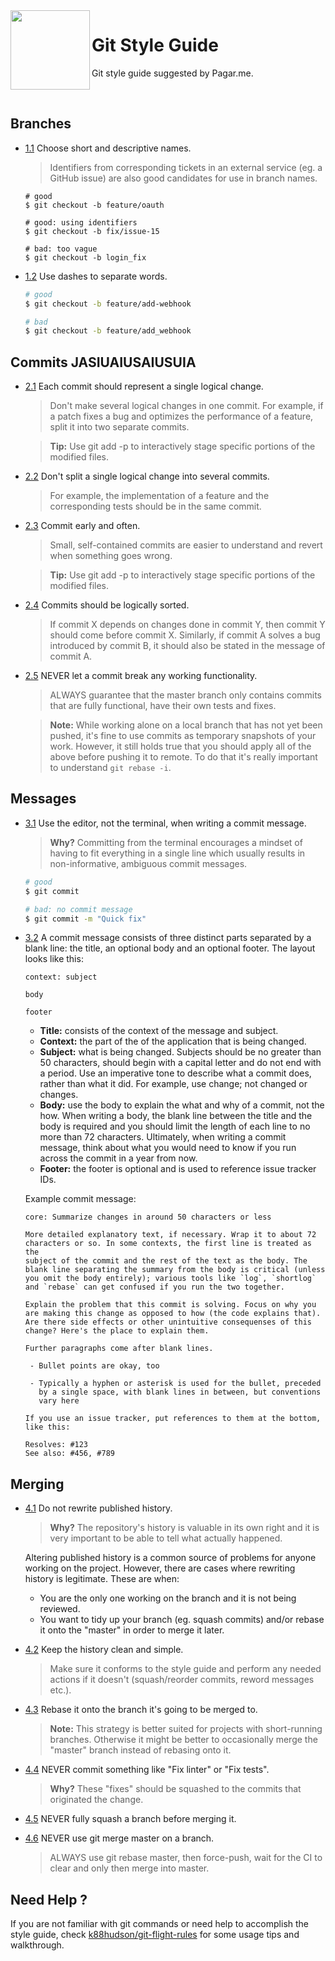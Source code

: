 <img src="https://avatars1.githubusercontent.com/u/3846050?v=4&s=200" width="127px" height="127px" align="left"/>

# Git Style Guide

Git style guide suggested by Pagar.me. 

<br>

## Branches

  - [1.1](#) Choose short and descriptive names.
    > Identifiers from corresponding tickets in an external service (eg. a GitHub issue) are also good candidates for use in branch names.

    ```
    # good
    $ git checkout -b feature/oauth

    # good: using identifiers
    $ git checkout -b fix/issue-15

    # bad: too vague
    $ git checkout -b login_fix
    ```

  - [1.2](#) Use dashes to separate words.

    ```sh
    # good
    $ git checkout -b feature/add-webhook

    # bad
    $ git checkout -b feature/add_webhook
    ```

## Commits JASIUAIUSAIUSUIA

  - [2.1](#) Each commit should represent a single logical change.
    > Don't make several logical changes in one commit. For example, if a patch fixes a bug and optimizes the performance of a feature, split it into two separate commits.

    > **Tip:** Use git add -p to interactively stage specific portions of the modified files.

  - [2.2](#) Don't split a single logical change into several commits.
    > For example, the implementation of a feature and the corresponding tests should be in the same commit.

  - [2.3](#) Commit early and often.
    > Small, self-contained commits are easier to understand and revert when something goes wrong.

    > **Tip:** Use git add -p to interactively stage specific portions of the modified files.

  - [2.4](#) Commits should be logically sorted.
    > If commit X depends on changes done in commit Y, then commit Y should come before commit X. Similarly, if commit A solves a bug introduced by commit B, it should also be stated in the message of commit A.


  - [2.5](#) NEVER let a commit break any working functionality.
    > ALWAYS guarantee that the master branch only contains commits that are fully functional, have their own tests and fixes.

    > **Note:** While working alone on a local branch that has not yet been pushed, it's fine to use commits as temporary snapshots of your work. However, it still holds true that you should apply all of the above before pushing it to remote. To do that it's really important to understand `git rebase -i`.

## Messages

  - [3.1](#) Use the editor, not the terminal, when writing a commit message.
    > **Why?** Committing from the terminal encourages a mindset of having to fit everything in a single line which usually results in non-informative, ambiguous commit messages.

    ```sh
    # good
    $ git commit

    # bad: no commit message
    $ git commit -m "Quick fix"
    ```

  - [3.2](#) A commit message consists of three distinct parts separated by a blank line: the title, an optional body and an optional footer. The layout looks like this:

    ```
    context: subject

    body

    footer
    ```

    - **Title:** consists of the context of the message and subject.
    - **Context:** the part of the of the application that is being changed.
    - **Subject:** what is being changed. Subjects should be no greater than 50 characters, should begin with a capital letter and do not end with a period. Use an imperative tone to describe what a commit does, rather than what it did. For example, use change; not changed or changes.
    - **Body:** use the body to explain the what and why of a commit, not the how. When writing a body, the blank line between the title and the body is required and you should limit the length of each line to no more than 72 characters. Ultimately, when writing a commit message, think about what you would need to know if you run across the commit in a year from now.
    - **Footer:** the footer is optional and is used to reference issue tracker IDs.

    Example commit message:

    ```
    core: Summarize changes in around 50 characters or less

    More detailed explanatory text, if necessary. Wrap it to about 72
    characters or so. In some contexts, the first line is treated as the
    subject of the commit and the rest of the text as the body. The
    blank line separating the summary from the body is critical (unless
    you omit the body entirely); various tools like `log`, `shortlog`
    and `rebase` can get confused if you run the two together.

    Explain the problem that this commit is solving. Focus on why you
    are making this change as opposed to how (the code explains that).
    Are there side effects or other unintuitive consequenses of this
    change? Here's the place to explain them.

    Further paragraphs come after blank lines.

     - Bullet points are okay, too

     - Typically a hyphen or asterisk is used for the bullet, preceded
       by a single space, with blank lines in between, but conventions
       vary here

    If you use an issue tracker, put references to them at the bottom,
    like this:

    Resolves: #123
    See also: #456, #789
    ```

## Merging

  - [4.1](#) Do not rewrite published history.
    > **Why?** The repository's history is valuable in its own right and it is very important to be able to tell what actually happened.

    Altering published history is a common source of problems for anyone working on the project. However, there are cases where rewriting history is legitimate. These are when:
    - You are the only one working on the branch and it is not being reviewed.
    - You want to tidy up your branch (eg. squash commits) and/or rebase it onto the "master" in order to merge it later.

  - [4.2](#) Keep the history clean and simple.
    > Make sure it conforms to the style guide and perform any needed actions if it doesn't (squash/reorder commits, reword messages etc.).

  - [4.3](#) Rebase it onto the branch it's going to be merged to.
    > **Note:** This strategy is better suited for projects with short-running branches. Otherwise it might be better to occasionally merge the "master" branch instead of rebasing onto it.

  - [4.4](#) NEVER commit something like "Fix linter" or "Fix tests".
    > **Why?** These "fixes" should be squashed to the commits that originated the change.

  - [4.5](#) NEVER fully squash a branch before merging it.

  - [4.6](#) NEVER use  git merge master on a branch.
    > ALWAYS use git rebase master, then force-push, wait for the CI to clear and only then merge into master.

## Need Help ?

If you are not familiar with git commands or need help to accomplish the style guide, check [k88hudson/git-flight-rules](https://github.com/k88hudson/git-flight-rules) for some usage tips and walkthrough.
